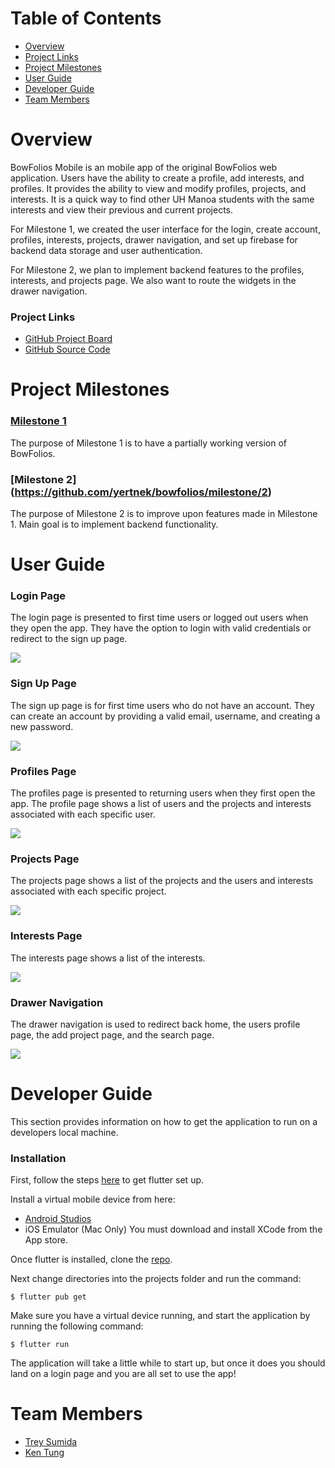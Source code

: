 # Table of Contents
* [Overview](#overview)
* [Project Links](#links)
* [Project Milestones](#milestones)
* [User Guide](#guide)
* [Developer Guide](#devguide)
* [Team Members](#members)

<a name="overview"></a>
# Overview
BowFolios Mobile is an mobile app of the original BowFolios web application. Users have the ability to create a profile, add interests, and profiles. It provides the ability to view and modify profiles, projects, and interests. It is a quick way to find other UH Manoa students with the same interests and view their previous and current projects. 

For Milestone 1, we created the user interface for the login, create account, profiles, interests, projects, drawer navigation, and set up firebase for backend data storage and user authentication.

For Milestone 2, we plan to implement backend features to the profiles, interests, and projects page. We also want to route the widgets in the drawer navigation.

<a name="links"></a>
### Project Links
* [GitHub Project Board](https://github.com/yertnek/bowfolios/milestones)
* [GitHub Source Code](https://github.com/yertnek/bowfolios)

<a name="milestones"></a>
# Project Milestones
### [Milestone 1](https://github.com/yertnek/bowfolios/milestone/1)
The purpose of Milestone 1 is to have a partially working version of BowFolios.

### [Milestone 2] (https://github.com/yertnek/bowfolios/milestone/2)
The purpose of Milestone 2 is to improve upon features made in Milestone 1. Main goal is to implement backend functionality.

<a name="guide"></a>
# User Guide

### Login Page
The login page is presented to first time users or logged out users when they open the app. They have the option to login with valid credentials or redirect to the sign up page.

<img src='./doc/login_mockup.png'>

### Sign Up Page
The sign up page is for first time users who do not have an account. They can create an account by providing a valid email, username, and creating a new password.

<img src='./doc/signup_mockup.png'>

### Profiles Page
The profiles page is presented to returning users when they first open the app. The profile page shows a list of users and the projects 
and interests associated with each specific user.

<img src='./doc/profile_mockup.png'>

### Projects Page
The projects page shows a list of the projects and the users and interests associated with each specific project.

<img src='./doc/projects_mockup.png'>

### Interests Page
The interests page shows a list of the interests.

<img src='./doc/interests.png'>

### Drawer Navigation
The drawer navigation is used to redirect back home, the users profile page, the add project page, and the search page.

<img src='./doc/nav_mockup.png'>

<a name="devguide"></a>
# Developer Guide
This section provides information on how to get the application to run on a developers local machine.

### Installation
First, follow the steps [here](https://flutter.dev/docs/get-started/install) to get flutter set up.

Install a virtual mobile device from here:
* [Android Studios](https://developer.android.com/studio)
* iOS Emulator (Mac Only) You must download and install XCode from the App store.

Once flutter is installed, clone the [repo](https://github.com/yertnek/bowfolios).

Next change directories into the projects folder and run the command:
```
$ flutter pub get
```

Make sure you have a virtual device running, and start the application by running the following command:
```
$ flutter run
```
The application will take a little while to start up, but once it does you should land on a login page and you are all set to use the app!

<a name="members"></a>
# Team Members
* [Trey Sumida](https://github.com/trey-sumida)
* [Ken Tung](https://github.com/ken-10)





